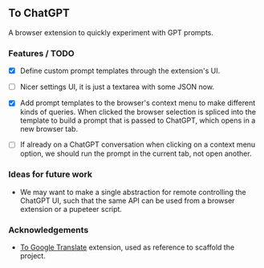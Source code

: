 ## To ChatGPT

A browser extension to quickly experiment with GPT prompts.

### Features / TODO

- [x] Define custom prompt templates through the extension's UI.
- [ ] Nicer settings UI, it is just a textarea with some JSON now.
- [x] Add prompt templates to the browser's context menu to make different kinds
  of queries. When clicked the browser selection is spliced into the template to
  build a prompt that is passed to ChatGPT, which opens in a new browser tab.
- [ ] If already on a ChatGPT conversation when clicking on a context menu
  option, we should run the prompt in the current tab, not open another.


### Ideas for future work

- We may want to make a single abstraction for remote controlling the ChatGPT UI,
  such that the same API can be used from a browser extension or a pupeteer script.


### Acknowledgements

- [To Google Translate](https://github.com/itsecurityco/to-google-translate)
  extension, used as reference to scaffold the project.
